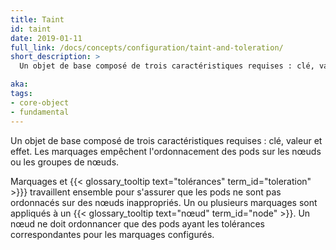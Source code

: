 ```yaml
---
title: Taint
id: taint
date: 2019-01-11
full_link: /docs/concepts/configuration/taint-and-toleration/
short_description: >
  Un objet de base composé de trois caractéristiques requises : clé, valeur et effet. Les marquages empêchent l'ordonnacement des pods sur les nœuds ou les groupes de nœuds.

aka:
tags:
- core-object
- fundamental
---
```

 Un objet de base composé de trois caractéristiques requises : clé, valeur et effet. Les marquages empêchent l'ordonnacement des pods sur les nœuds ou les groupes de nœuds.

<!--more-->

Marquages et {{< glossary_tooltip text="tolérances" term_id="toleration" >}}} travaillent ensemble pour s'assurer que les pods ne sont pas ordonnacés sur des nœuds inappropriés. Un ou plusieurs marquages sont appliqués à un {{< glossary_tooltip text="nœud" term_id="node" >}}. Un nœud ne doit ordonnancer que des pods ayant les tolérances correspondantes pour les marquages configurés.
